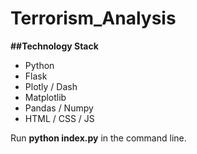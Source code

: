 # Terrorism_Analysis

**##Technology Stack**
* Python
* Flask
* Plotly / Dash
* Matplotlib
* Pandas / Numpy
* HTML / CSS / JS




Run   **python index.py**   in the command line.
